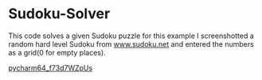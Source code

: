 # Sudoku-Solver
This code solves a given Sudoku puzzle
for this example I screenshotted a random hard level Sudoku from www.sudoku.net and entered the numbers as a grid(0 for empty places).



[pycharm64_f73d7WZpUs](https://user-images.githubusercontent.com/67983129/162599624-0f067caa-b58c-4c97-99df-eda90f0490cd.png)

